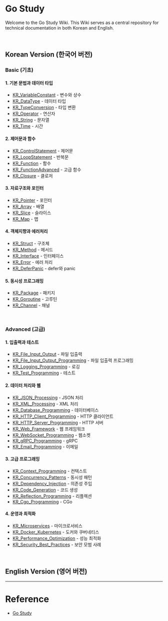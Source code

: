 # Go Study

Welcome to the Go Study Wiki. This Wiki serves as a central repository for technical documentation in both Korean and English.

<br/>

## Korean Version (한국어 버전)

### Basic (기초)
#### 1. 기본 문법과 데이터 타입
- [KR_VariableConstant](https://github.com/somaz94/go-study/wiki/KR_VariableConstant) - 변수와 상수
- [KR_DataType](https://github.com/somaz94/go-study/wiki/KR_DataType) - 데이터 타입
- [KR_TypeConversion](https://github.com/somaz94/go-study/wiki/KR_TypeConversion) - 타입 변환
- [KR_Operator](https://github.com/somaz94/go-study/wiki/KR_Operator) - 연산자
- [KR_String](https://github.com/somaz94/go-study/wiki/KR_String) - 문자열
- [KR_Time](https://github.com/somaz94/go-study/wiki/KR_Time) - 시간

#### 2. 제어문과 함수
- [KR_ControlStatement](https://github.com/somaz94/go-study/wiki/KR_ControlStatement) - 제어문
- [KR_LoopStatement](https://github.com/somaz94/go-study/wiki/KR_LoopStatement) - 반복문
- [KR_Function](https://github.com/somaz94/go-study/wiki/KR_Function) - 함수
- [KR_FunctionAdvanced](https://github.com/somaz94/go-study/wiki/KR_FunctionAdvanced) - 고급 함수
- [KR_Closure](https://github.com/somaz94/go-study/wiki/KR_Closure) - 클로저

#### 3. 자료구조와 포인터
- [KR_Pointer](https://github.com/somaz94/go-study/wiki/KR_Pointer) - 포인터
- [KR_Array](https://github.com/somaz94/go-study/wiki/KR_Array) - 배열
- [KR_Slice](https://github.com/somaz94/go-study/wiki/KR_Slice) - 슬라이스
- [KR_Map](https://github.com/somaz94/go-study/wiki/KR_Map) - 맵

#### 4. 객체지향과 에러처리
- [KR_Struct](https://github.com/somaz94/go-study/wiki/KR_Struct) - 구조체
- [KR_Method](https://github.com/somaz94/go-study/wiki/KR_Method) - 메서드
- [KR_Interface](https://github.com/somaz94/go-study/wiki/KR_Interface) - 인터페이스
- [KR_Error](https://github.com/somaz94/go-study/wiki/KR_Error) - 에러 처리
- [KR_DeferPanic](https://github.com/somaz94/go-study/wiki/KR_DeferPanic) - defer와 panic

#### 5. 동시성 프로그래밍
- [KR_Package](https://github.com/somaz94/go-study/wiki/KR_Package) - 패키지
- [KR_Goroutine](https://github.com/somaz94/go-study/wiki/KR_Goroutine) - 고루틴
- [KR_Channel](https://github.com/somaz94/go-study/wiki/KR_Channel) - 채널

<br/>

### Advanced (고급)
#### 1. 입출력과 테스트
- [KR_File_Input_Output](https://github.com/somaz94/go-study/wiki/KR_File_Input_Output) - 파일 입출력
- [KR_File_Input_Output_Programming](https://github.com/somaz94/go-study/wiki/KR_File_Input_Output_Programming) - 파일 입출력 프로그래밍
- [KR_Logging_Programming](https://github.com/somaz94/go-study/wiki/KR_Logging_Programming) - 로깅
- [KR_Test_Programming](https://github.com/somaz94/go-study/wiki/KR_Test_Programming) - 테스트

#### 2. 데이터 처리와 웹
- [KR_JSON_Processing](https://github.com/somaz94/go-study/wiki/KR_JSON_Processing) - JSON 처리
- [KR_XML_Processing](https://github.com/somaz94/go-study/wiki/KR_XML_Processing) - XML 처리
- [KR_Database_Programming](https://github.com/somaz94/go-study/wiki/KR_Database_Programming) - 데이터베이스
- [KR_HTTP_Client_Programming](https://github.com/somaz94/go-study/wiki/KR_HTTP_Client_Programming) - HTTP 클라이언트
- [KR_HTTP_Server_Programming](https://github.com/somaz94/go-study/wiki/KR_HTTP_Server_Programming) - HTTP 서버
- [KR_Web_Framework](https://github.com/somaz94/go-study/wiki/KR_Web_Framework) - 웹 프레임워크
- [KR_WebSocket_Programming](https://github.com/somaz94/go-study/wiki/KR_WebSocket_Programming) - 웹소켓
- [KR_gRPC_Programming](https://github.com/somaz94/go-study/wiki/KR_gRPC_Programming) - gRPC
- [KR_Email_Programming](https://github.com/somaz94/go-study/wiki/KR_Email_Programming) - 이메일

#### 3. 고급 프로그래밍
- [KR_Context_Programming](https://github.com/somaz94/go-study/wiki/KR_Context_Programming) - 컨텍스트
- [KR_Concurrency_Patterns](https://github.com/somaz94/go-study/wiki/KR_Concurrency_Patterns) - 동시성 패턴
- [KR_Dependency_Injection](https://github.com/somaz94/go-study/wiki/KR_Dependency_Injection) - 의존성 주입
- [KR_Code_Generation](https://github.com/somaz94/go-study/wiki/KR_Code_Generation) - 코드 생성
- [KR_Reflection_Programming](https://github.com/somaz94/go-study/wiki/KR_Reflection_Programming) - 리플렉션
- [KR_Cgo_Programming](https://github.com/somaz94/go-study/wiki/KR_Cgo_Programming) - CGo

#### 4. 운영과 최적화
- [KR_Microservices](https://github.com/somaz94/go-study/wiki/KR_Microservices) - 마이크로서비스
- [KR_Docker_Kubernetes](https://github.com/somaz94/go-study/wiki/KR_Docker_Kubernetes) - 도커와 쿠버네티스
- [KR_Performance_Optimization](https://github.com/somaz94/go-study/wiki/KR_Performance_Optimization) - 성능 최적화
- [KR_Security_Best_Practices](https://github.com/somaz94/go-study/wiki/KR_Security_Best_Practices) - 보안 모범 사례

<br/>

## English Version (영어 버전)


---------------------------

# Reference
- [Go Study](http://golang.site/)